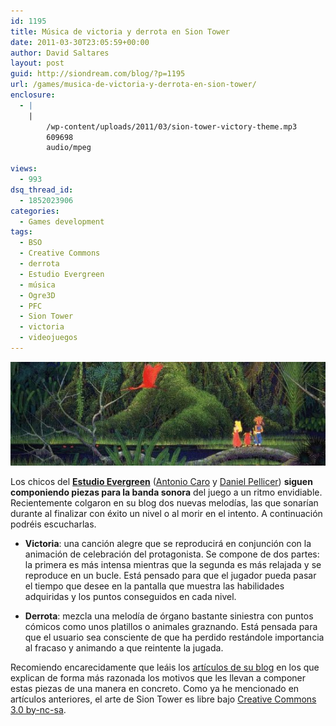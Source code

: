 ```yaml
---
id: 1195
title: Música de victoria y derrota en Sion Tower
date: 2011-03-30T23:05:59+00:00
author: David Saltares
layout: post
guid: http://siondream.com/blog/?p=1195
url: /games/musica-de-victoria-y-derrota-en-sion-tower/
enclosure:
  - |
    |
        /wp-content/uploads/2011/03/sion-tower-victory-theme.mp3
        609698
        audio/mpeg

views:
  - 993
dsq_thread_id:
  - 1852023906
categories:
  - Games development
tags:
  - BSO
  - Creative Commons
  - derrota
  - Estudio Evergreen
  - música
  - Ogre3D
  - PFC
  - Sion Tower
  - victoria
  - videojuegos
---
```


![estudio-evergreen.jpg](/img/wp/estudio-evergreen.jpg)

Los chicos del **[Estudio Evergreen](http://estudioevergreen.wordpress.com/)** ([Antonio Caro](http://twitter.com/#!/Hempfreud) y [Daniel Pellicer](http://twitter.com/#!/Danpelgar)) **siguen componiendo piezas para la banda sonora** del juego a un ritmo envidiable. Recientemente colgaron en su blog dos nuevas melodías, las que sonarían durante al finalizar con éxito un nivel o al morir en el intento. A continuación podréis escucharlas.

- **Victoria**: una canción alegre que se reproducirá en conjunción con la animación de celebración del protagonista. Se compone de dos partes: la primera es más intensa mientras que la segunda es más relajada y se reproduce en un bucle. Está pensado para que el jugador pueda pasar el tiempo que desee en la pantalla que muestra las habilidades adquiridas y los puntos conseguidos en cada nivel.

<Audio src="/audio/sion-tower-victory-theme.mp3"></Audio>

- **Derrota**: mezcla una melodía de órgano bastante siniestra con puntos cómicos como unos platillos o animales graznando. Está pensada para que el usuario sea consciente de que ha perdido restándole importancia al fracaso y animando a que reintente la jugada.

<Audio src="/audio/sion-tower-defeat.ogg"></Audio>

Recomiendo encarecidamente que leáis los [artículos de su blog](http://estudioevergreen.wordpress.com/2011/03/15/%c2%a1victoria/) en los que explican de forma más razonada los motivos que les llevan a componer estas piezas de una manera en concreto. Como ya he mencionado en artículos anteriores, el arte de Sion Tower es libre bajo [Creative Commons 3.0 by-nc-sa](http://creativecommons.org/licenses/by-nc-sa/3.0/).
